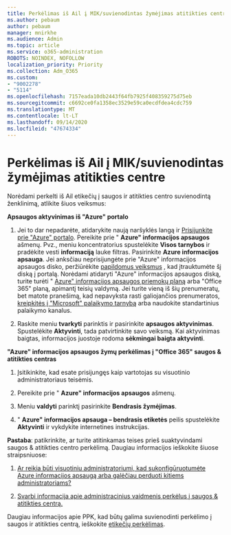 ```yaml
---
title: Perkėlimas iš Ail į MIK/suvienodintas žymėjimas atitikties centre
ms.author: pebaum
author: pebaum
manager: mnirkhe
ms.audience: Admin
ms.topic: article
ms.service: o365-administration
ROBOTS: NOINDEX, NOFOLLOW
localization_priority: Priority
ms.collection: Adm_O365
ms.custom:
- "9002278"
- "5114"
ms.openlocfilehash: 7157eada10db2443f64fb7925f408359275d75eb
ms.sourcegitcommit: c6692ce0fa1358ec3529e59ca0ecdfdea4cdc759
ms.translationtype: MT
ms.contentlocale: lt-LT
ms.lasthandoff: 09/14/2020
ms.locfileid: "47674334"
---
```

# <a name="migration-from-aip-to-mipunified-labeling-in-the-compliance-center"></a>Perkėlimas iš Ail į MIK/suvienodintas žymėjimas atitikties centre

Norėdami perkelti iš Ail etikečių į saugos ir atitikties centro suvienodintą ženklinimą, atlikite šiuos veiksmus:

**Apsaugos aktyvinimas iš "Azure" portalo**

1. Jei to dar nepadarėte, atidarykite naują naršyklės langą ir [Prisijunkite prie "Azure" portalo](https://docs.microsoft.com/azure/information-protection/deploy-use/configure-policy#signing-in-to-the-azure-portal). Pereikite prie " **Azure" informacijos apsaugos** ašmenų. Pvz., meniu koncentratorius spustelėkite **Visos tarnybos** ir pradėkite vesti **informaciją** lauke filtras. Pasirinkite **Azure informacijos apsauga**. Jei anksčiau neprisijungėte prie "Azure" informacijos apsaugos disko, peržiūrėkite [papildomus veiksmus](https://docs.microsoft.com/azure/information-protection/deploy-use/configure-policy#to-access-the-azure-information-protection-blade-for-the-first-time) , kad įtrauktumėte šį diską į portalą. Norėdami atidaryti "Azure" informacijos apsaugos diską, turite turėti " [Azure" informacijos apsaugos priemokų planą](https://www.microsoft.com/cloud-platform/azure-information-protection-pricing) arba "Office 365" planą, apimantį teisių valdymą. Jei turite vieną iš šių prenumeratų, bet matote pranešimą, kad nepavyksta rasti galiojančios prenumeratos, [kreipkitės į "Microsoft" palaikymo tarnybą](https://docs.microsoft.com/azure/information-protection/get-started/information-support#to-contact-microsoft-support) arba naudokite standartinius palaikymo kanalus.

2. Raskite meniu **tvarkyti** parinktis ir pasirinkite **apsaugos aktyvinimas**. Spustelėkite **Aktyvinti**, tada patvirtinkite savo veiksmą. Kai aktyvinimas baigtas, informacijos juostoje rodoma **sėkmingai baigta aktyvinti**.

**"Azure" informacijos apsaugos žymų perkėlimas į "Office 365" saugos & atitikties centras**

1. Įsitikinkite, kad esate prisijungęs kaip vartotojas su visuotinio administratoriaus teisėmis.

2. Pereikite prie " **Azure" informacijos apsaugos** ašmenų.

3. Meniu **valdyti** parinktį pasirinkite **Bendrasis žymėjimas**.

4. " **Azure" informacijos apsauga – bendrasis etiketės** peilis spustelėkite **Aktyvinti** ir vykdykite internetines instrukcijas.

**Pastaba**: patikrinkite, ar turite atitinkamas teises prieš suaktyvindami saugos & atitikties centro perkėlimą. Daugiau informacijos ieškokite šiuose straipsniuose:

1. [Ar reikia būti visuotiniu administratoriumi, kad sukonfigūruotumėte Azure informacijos apsaugą arba galėčiau perduoti kitiems administratoriams?](https://docs.microsoft.com/azure/information-protection/faqs#do-you-need-to-be-a-global-admin-to-configure-azure-information-protection-or-can-i-delegate-to-other-administrators)

2. [Svarbi informacija apie administracinius vaidmenis perkėlus į saugos & atitikties centrą.](https://docs.microsoft.com/azure/information-protection/configure-policy-migrate-labels#important-information-about-administrative-roles)

Daugiau informacijos apie PPK, kad būtų galima suvienodinti perkėlimo į saugos ir atitikties centrą, ieškokite [etikečių perkėlimas](https://docs.microsoft.com/azure/information-protection/configure-policy-migrate-labels).

